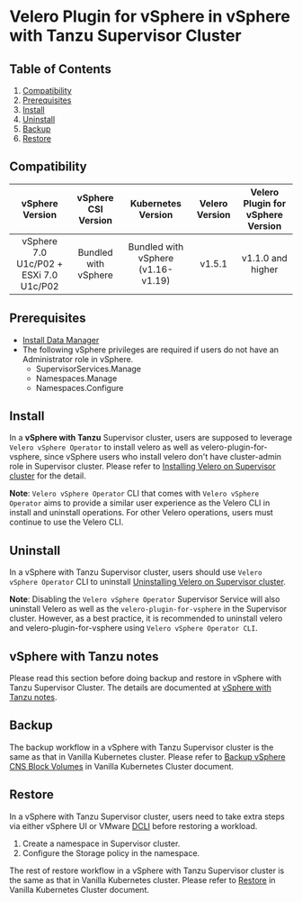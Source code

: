 # Velero Plugin for vSphere in vSphere with Tanzu Supervisor Cluster

## Table of Contents

1. [Compatibility](#compatibility)
2. [Prerequisites](#prerequisites)
3. [Install](#install)
4. [Uninstall](#uninstall)
5. [Backup](#backup)
6. [Restore](#restore)

## Compatibility

| vSphere Version |                           vSphere CSI Version                          | Kubernetes Version | Velero Version | Velero Plugin for vSphere Version |
|:---------------:|:----------------------------------------------------------------------:|:------------------:|:--------------:|:---------------------------------:|
|  vSphere 7.0 U1c/P02 + ESXi 7.0 U1c/P02 | Bundled with vSphere |     Bundled with vSphere (v1.16-v1.19)    |     v1.5.1     |         v1.1.0 and higher         |

## Prerequisites

* [Install Data Manager](supervisor-datamgr.md)
* The following vSphere privileges are required if users do not have an Administrator role in vSphere.
  * SupervisorServices.Manage
  * Namespaces.Manage
  * Namespaces.Configure

## Install

In a **vSphere with Tanzu** Supervisor cluster, users are supposed to leverage `Velero vSphere Operator` to install velero as well as velero-plugin-for-vsphere, since vSphere users who install velero don't have cluster-admin role in Supervisor cluster. Please refer to
[Installing Velero on Supervisor cluster](velero-vsphere-operator-user-manual.md#installing-velero-on-supervisor-cluster)
for the detail.

**Note**: `Velero vSphere Operator` CLI that comes with `Velero vSphere Operator` aims to provide a similar user experience as the Velero CLI in install and uninstall operations. For other Velero operations, users must continue to use the Velero CLI.

## Uninstall

In a vSphere with Tanzu Supervisor cluster, users should use `Velero vSphere Operator` CLI to uninstall [Uninstalling Velero on Supervisor cluster](velero-vsphere-operator-user-manual.md#uninstalling-velero-on-supervisor-cluster).

**Note**: Disabling the `Velero vSphere Operator` Supervisor Service will also uninstall Velero as well as the ```velero-plugin-for-vsphere``` in the Supervisor cluster. However, as a best practice, it is recommended to uninstall velero and velero-plugin-for-vsphere using `Velero vSphere Operator CLI`.

## vSphere with Tanzu notes

Please read this section before doing backup and restore in vSphere with Tanzu Supervisor Cluster. The details are documented at [vSphere with Tanzu notes](supervisor-notes.md).

## Backup

The backup workflow in a vSphere with Tanzu Supervisor cluster is the same as that in Vanilla Kubernetes cluster. Please refer to [Backup vSphere CNS Block Volumes](vanilla.md#backup-vsphere-cns-block-volumes) in Vanilla Kubernetes Cluster document.

## Restore

In a vSphere with Tanzu Supervisor cluster, users need to take extra steps via either vSphere UI or VMware [DCLI](https://code.vmware.com/web/tool/3.0.0/vmware-datacenter-cli) before restoring a workload.

1. Create a namespace in Supervisor cluster.
2. Configure the Storage policy in the namespace.

The rest of restore workflow in a vSphere with Tanzu Supervisor cluster is the same as that in Vanilla Kubernetes cluster. Please refer to [Restore](vanilla.md#restore) in Vanilla Kubernetes Cluster document.
